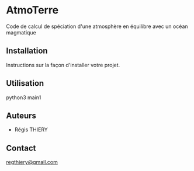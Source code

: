 # AtmoTerre

Code de calcul de spéciation d'une atmosphère en équilibre avec un océan magmatique

## Installation

Instructions sur la façon d'installer votre projet.

## Utilisation

python3 main1


## Auteurs

- Régis THIERY

## Contact

regthiery@gmail.com
